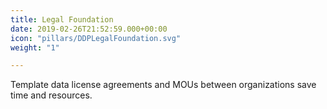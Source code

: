 ```yaml
---
title: Legal Foundation
date: 2019-02-26T21:52:59.000+00:00
icon: "pillars/DDPLegalFoundation.svg"
weight: "1"

---
```

Template data license agreements and MOUs between organizations save time and resources.